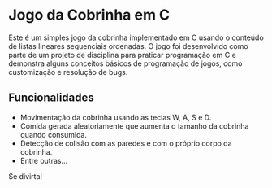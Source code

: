 # Jogo da Cobrinha em C

Este é um simples jogo da cobrinha implementado em C usando o conteúdo de listas lineares sequenciais ordenadas. 
O jogo foi desenvolvido como parte de um projeto de disciplina para praticar programação em C e demonstra alguns conceitos básicos de programação de jogos, como customização e resolução de bugs.

## Funcionalidades

- Movimentação da cobrinha usando as teclas W, A, S e D.
- Comida gerada aleatoriamente que aumenta o tamanho da cobrinha quando consumida.
- Detecção de colisão com as paredes e com o próprio corpo da cobrinha.
- Entre outras...

Se divirta!

